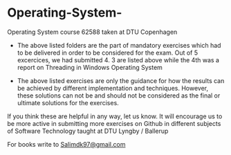 # Operating-System-
Operating System course 62588 taken at DTU Copenhagen 

- The above listed folders are the part of mandatory exercises which had to be delivered in order to be considered for the exam. Out of 5 excercices, we had submitted 4. 3 are 
listed above while the 4th was a report on Threading in Windows Operating System

- The above listed exercises are only the guidance for how the results can be achieved by different implementation and techniques. However, these solutions can not be and should not be considered as the final or ultimate solutions for the exercises.

If you think these are helpful in any way, let us know. It will encourage us to be more active in submitting more exercises on Github in different subjects of Software Technology taught at DTU Lyngby / Ballerup

For books write to Salimdk97@gmail.com
